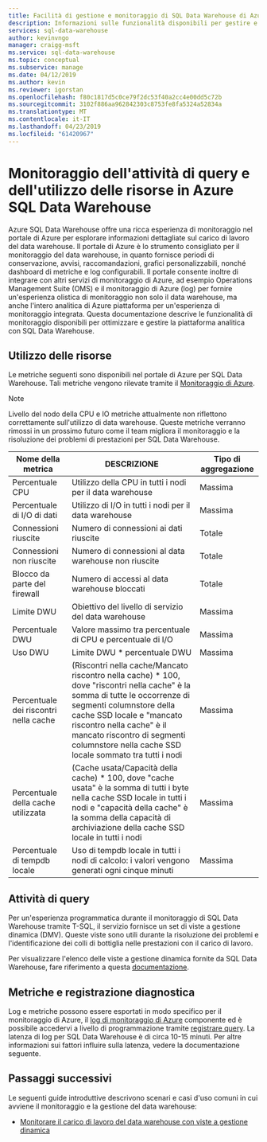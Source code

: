 ```yaml
---
title: Facilità di gestione e monitoraggio di SQL Data Warehouse di Azure - Attività di query, utilizzo delle risorse | Microsoft Docs
description: Informazioni sulle funzionalità disponibili per gestire e monitorare Azure SQL Data Warehouse. Usare il portale di Azure e Dynamic Management View (DMV, viste a gestione dinamica) per comprendere l'attività di query e l'utilizzo delle risorse del data warehouse.
services: sql-data-warehouse
author: kevinvngo
manager: craigg-msft
ms.service: sql-data-warehouse
ms.topic: conceptual
ms.subservice: manage
ms.date: 04/12/2019
ms.author: kevin
ms.reviewer: igorstan
ms.openlocfilehash: f80c1817d5c0ce79f2dc53f40a2cc4e00dd5c72b
ms.sourcegitcommit: 3102f886aa962842303c8753fe8fa5324a52834a
ms.translationtype: MT
ms.contentlocale: it-IT
ms.lasthandoff: 04/23/2019
ms.locfileid: "61420967"
---
```

# <a name="monitoring-resource-utilization-and-query-activity-in-azure-sql-data-warehouse"></a>Monitoraggio dell'attività di query e dell'utilizzo delle risorse in Azure SQL Data Warehouse
Azure SQL Data Warehouse offre una ricca esperienza di monitoraggio nel portale di Azure per esplorare informazioni dettagliate sul carico di lavoro del data warehouse. Il portale di Azure è lo strumento consigliato per il monitoraggio del data warehouse, in quanto fornisce periodi di conservazione, avvisi, raccomandazioni, grafici personalizzabili, nonché dashboard di metriche e log configurabili. Il portale consente inoltre di integrare con altri servizi di monitoraggio di Azure, ad esempio Operations Management Suite (OMS) e il monitoraggio di Azure (log) per fornire un'esperienza olistica di monitoraggio non solo il data warehouse, ma anche l'intero analitica di Azure piattaforma per un'esperienza di monitoraggio integrata. Questa documentazione descrive le funzionalità di monitoraggio disponibili per ottimizzare e gestire la piattaforma analitica con SQL Data Warehouse. 

## <a name="resource-utilization"></a>Utilizzo delle risorse 
Le metriche seguenti sono disponibili nel portale di Azure per SQL Data Warehouse. Tali metriche vengono rilevate tramite il [Monitoraggio di Azure](https://docs.microsoft.com/azure/azure-monitor/platform/data-collection#metrics).

> [!NOTE]
> Livello del nodo della CPU e IO metriche attualmente non riflettono correttamente sull'utilizzo di data warehouse. Queste metriche verranno rimossi in un prossimo futuro come il team migliora il monitoraggio e la risoluzione dei problemi di prestazioni per SQL Data Warehouse. 

| Nome della metrica                           | DESCRIZIONE     | Tipo di aggregazione |
| --------------------------------------- | ---------------- | --------------------------------------- |
| Percentuale CPU                          | Utilizzo della CPU in tutti i nodi per il data warehouse | Massima      |
| Percentuale di I/O di dati                      | Utilizzo di I/O in tutti i nodi per il data warehouse | Massima   |
| Connessioni riuscite                  | Numero di connessioni ai dati riuscite | Totale            |
| Connessioni non riuscite                      | Numero di connessioni al data warehouse non riuscite | Totale            |
| Blocco da parte del firewall                     | Numero di accessi al data warehouse bloccati | Totale            |
| Limite DWU                              | Obiettivo del livello di servizio del data warehouse | Massima   |
| Percentuale DWU                          | Valore massimo tra percentuale di CPU e percentuale di I/O | Massima   |
| Uso DWU                                | Limite DWU * percentuale DWU | Massima   |
| Percentuale dei riscontri nella cache | (Riscontri nella cache/Mancato riscontro nella cache) * 100, dove "riscontri nella cache" è la somma di tutte le occorrenze di segmenti columnstore della cache SSD locale e "mancato riscontro nella cache" è il mancato riscontro di segmenti columnstore nella cache SSD locale sommato tra tutti i nodi | Massima |
| Percentuale della cache utilizzata | (Cache usata/Capacità della cache) * 100, dove "cache usata" è la somma di tutti i byte nella cache SSD locale in tutti i nodi e "capacità della cache" è la somma della capacità di archiviazione della cache SSD locale in tutti i nodi | Massima |
| Percentuale di tempdb locale | Uso di tempdb locale in tutti i nodi di calcolo: i valori vengono generati ogni cinque minuti | Massima |

## <a name="query-activity"></a>Attività di query
Per un'esperienza programmatica durante il monitoraggio di SQL Data Warehouse tramite T-SQL, il servizio fornisce un set di viste a gestione dinamica (DMV). Queste viste sono utili durante la risoluzione dei problemi e l'identificazione dei colli di bottiglia nelle prestazioni con il carico di lavoro.

Per visualizzare l'elenco delle viste a gestione dinamica fornite da SQL Data Warehouse, fare riferimento a questa [documentazione](https://docs.microsoft.com/azure/sql-data-warehouse/sql-data-warehouse-reference-tsql-system-views#sql-data-warehouse-dynamic-management-views-dmvs). 

## <a name="metrics-and-diagnostics-logging"></a>Metriche e registrazione diagnostica
Log e metriche possono essere esportati in modo specifico per il monitoraggio di Azure, il [log di monitoraggio di Azure](https://docs.microsoft.com/azure/log-analytics/log-analytics-overview) componente ed è possibile accedervi a livello di programmazione tramite [registrare query](https://docs.microsoft.com/azure/log-analytics/log-analytics-tutorial-viewdata). La latenza di log per SQL Data Warehouse è di circa 10-15 minuti. Per altre informazioni sui fattori influire sulla latenza, vedere la documentazione seguente.


## <a name="next-steps"></a>Passaggi successivi
Le seguenti guide introduttive descrivono scenari e casi d'uso comuni in cui avviene il monitoraggio e la gestione del data warehouse:

- [Monitorare il carico di lavoro del data warehouse con viste a gestione dinamica](https://docs.microsoft.com/azure/sql-data-warehouse/sql-data-warehouse-manage-monitor)

